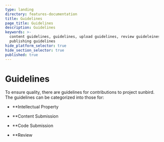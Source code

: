 ```yaml
---
type: landing
directory: features-documentation
title: Guidelines
page_title: Guidelines
description: Guidelines
keywords: >-
  content guidelines, guidelines, upload guidelines, review guideleines,
  publishing guidelines
hide_platform_selector: true
hide_section_selector: true
published: true
---
```

# Guidelines

To ensure quality, there are guidelines for contributions to project sunbird. The guidelines can be categorized into those for:
* **Intellectual Property

* **Content Submission

* **Code Submission	
* **Review

<page under consruction>